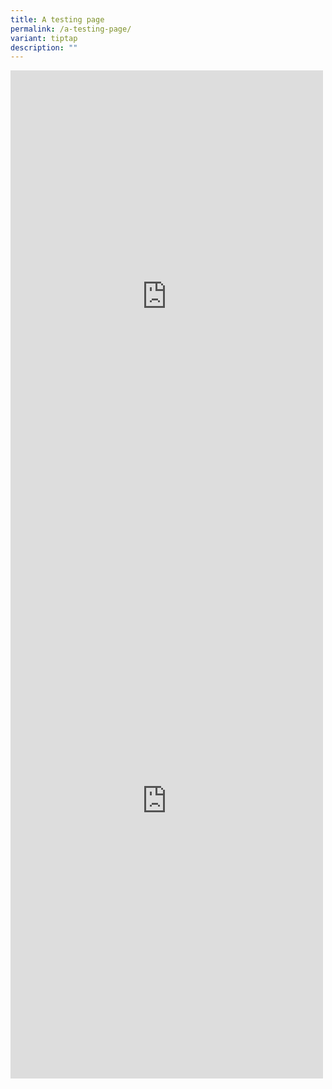 ```yaml
---
title: A testing page
permalink: /a-testing-page/
variant: tiptap
description: ""
---
```

<div class="iframe-wrapper">
<iframe style="border:none;overflow:hidden" height="724" width="500" allowfullscreen="true" frameborder="0" src="https://www.facebook.com/plugins/post.php?href=https%3A%2F%2Fwww.facebook.com%2F100064733858974%2Fvideos%2F1455011315140018&amp;width=500&amp;show_text=true&amp;height=724&amp;appId"></iframe>
</div>
<div class="iframe-wrapper">
<iframe style="border:none;overflow:hidden" height="889" width="500" allowfullscreen="true" frameborder="0" src="https://www.facebook.com/plugins/video.php?href=https%3A%2F%2Fwww.facebook.com%2F100064733858974%2Fvideos%2F1455011315140018&amp;width=500&amp;show_text=false&amp;height=889&amp;appId"></iframe>
</div>
<p></p>